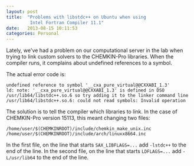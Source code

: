 ```yaml
---
layout: post
title:  "Problems with libstdc++ on Ubuntu when using
         Intel Fortran Compiler 11.1"
date:   2013-08-15 10:11:53
categories: Personal
---
```

Lately, we've had a problem on our computational server in the lab when
trying to link custom solvers to the CHEMKIN-Pro libraries. When the
compiler runs, it complains about undefined references to a symbol. 
<!--more-->
The actual error code is:


    undefined reference to symbol '__cxa_pure_virtual@@CXXABI_1.3'
    ld: note: '__cxa_pure_virtual@@CXXABI_1.3' is defined in DSO
    /usr/lib64/libstdc++.so.6 so try adding it to the linker command line
    /usr/lib64/libstdc++.so.6: could not read symbols: Invalid operation


The solution is to tell the compiler which libraries to link. In the
case of CHEMKIN-Pro version 15113, this meant changing two files:


    /home/user/$(CHEMKINROOT)/include/chemkin_make_unix.inc
    /home/user/$(CHEMKINROOT)/include/arch/linuxx8664.inc


In the first file, on the line that starts `SAX_LIBFLAGS=...` add
`-lstdc++` to the end of the line. In the second file, on the line that
starts `LDFLAGS=...` add `-L/usr/lib64` to the end of the line.